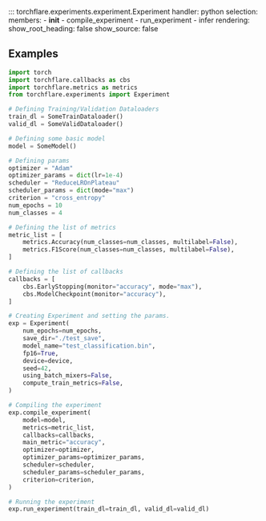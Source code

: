 ::: torchflare.experiments.experiment.Experiment
    handler: python
    selection:
      members:
        - __init__
        - compile_experiment
        - run_experiment
        - infer
    rendering:
      show_root_heading: false
      show_source: false

## Examples

``` python
import torch
import torchflare.callbacks as cbs
import torchflare.metrics as metrics
from torchflare.experiments import Experiment

# Defining Training/Validation Dataloaders
train_dl = SomeTrainDataloader()
valid_dl = SomeValidDataloader()

# Defining some basic model
model = SomeModel()

# Defining params
optimizer = "Adam"
optimizer_params = dict(lr=1e-4)
scheduler = "ReduceLROnPlateau"
scheduler_params = dict(mode="max")
criterion = "cross_entropy"
num_epochs = 10
num_classes = 4

# Defining the list of metrics
metric_list = [
    metrics.Accuracy(num_classes=num_classes, multilabel=False),
    metrics.F1Score(num_classes=num_classes, multilabel=False),
]

# Defining the list of callbacks
callbacks = [
    cbs.EarlyStopping(monitor="accuracy", mode="max"),
    cbs.ModelCheckpoint(monitor="accuracy"),
]

# Creating Experiment and setting the params.
exp = Experiment(
    num_epochs=num_epochs,
    save_dir="./test_save",
    model_name="test_classification.bin",
    fp16=True,
    device=device,
    seed=42,
    using_batch_mixers=False,
    compute_train_metrics=False,
)

# Compiling the experiment
exp.compile_experiment(
    model=model,
    metrics=metric_list,
    callbacks=callbacks,
    main_metric="accuracy",
    optimizer=optimizer,
    optimizer_params=optimizer_params,
    scheduler=scheduler,
    scheduler_params=scheduler_params,
    criterion=criterion,
)

# Running the experiment
exp.run_experiment(train_dl=train_dl, valid_dl=valid_dl)
```
